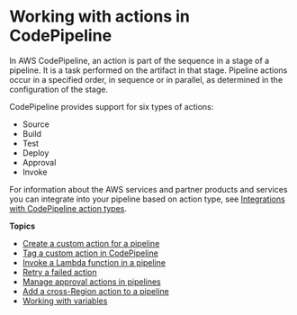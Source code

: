 # Working with actions in CodePipeline<a name="actions"></a>

In AWS CodePipeline, an action is part of the sequence in a stage of a pipeline\. It is a task performed on the artifact in that stage\. Pipeline actions occur in a specified order, in sequence or in parallel, as determined in the configuration of the stage\.

CodePipeline provides support for six types of actions:
+ Source 
+ Build 
+ Test 
+ Deploy 
+ Approval 
+ Invoke 

For information about the AWS services and partner products and services you can integrate into your pipeline based on action type, see [Integrations with CodePipeline action types](integrations-action-type.md)\.

**Topics**
+ [Create a custom action for a pipeline](actions-create-custom-action.md)
+ [Tag a custom action in CodePipeline](customactions-tag.md)
+ [Invoke a Lambda function in a pipeline](actions-invoke-lambda-function.md)
+ [Retry a failed action](actions-retry.md)
+ [Manage approval actions in pipelines](approvals.md)
+ [Add a cross\-Region action to a pipeline](actions-create-cross-region.md)
+ [Working with variables](actions-variables.md)